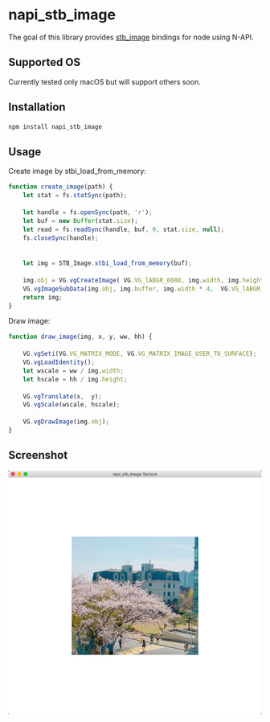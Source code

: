 # napi_stb_image

The goal of this library provides [stb_image](https://github.com/nothings/stb/blob/master/stb_image.h) bindings for node using N-API.  

## Supported OS
Currently tested only macOS but will support others soon.

## Installation

```javascript
npm install napi_stb_image
```

## Usage

Create image by stbi_load_from_memory:
```javascript
function create_image(path) {
    let stat = fs.statSync(path);

    let handle = fs.openSync(path, 'r');
    let buf = new Buffer(stat.size);
    let read = fs.readSync(handle, buf, 0, stat.size, null); 
    fs.closeSync(handle);


	let img = STB_Image.stbi_load_from_memory(buf);

    img.obj = VG.vgCreateImage( VG.VG_lABGR_8888, img.width, img.height, VG.VG_IMAGE_QUALITY_BETTER);
    VG.vgImageSubData(img.obj, img.buffer, img.width * 4,  VG.VG_lABGR_8888, 0, 0, img.width, img.height);
    return img;
}
```

Draw image:
```javascript
function draw_image(img, x, y, ww, hh) {
    
    VG.vgSeti(VG.VG_MATRIX_MODE, VG.VG_MATRIX_IMAGE_USER_TO_SURFACE);
    VG.vgLoadIdentity();
    let wscale = ww / img.width;
    let hscale = hh / img.height;
    
    VG.vgTranslate(x,  y);
    VG.vgScale(wscale, hscale);
    
    VG.vgDrawImage(img.obj);
}
```

## Screenshot


![EX_Image](./image/EX_Image.png)
